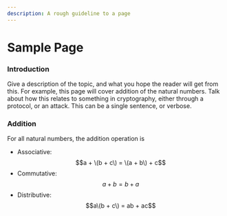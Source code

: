 ```yaml
---
description: A rough guideline to a page
---
```


# Sample Page

### Introduction

Give a description of the topic, and what you hope the reader will get from this. For example, this page will cover addition of the natural numbers. Talk about how this relates to something in cryptography, either through a protocol, or an attack. This can be a single sentence, or verbose.

### Addition

For all natural numbers, the addition operation is

* Associative: $$a + \(b + c\) = \(a + b\) + c$$ 
* Commutative: $$a + b = b + a$$
* Distributive: $$a\(b + c\) = ab + ac$$





### 

